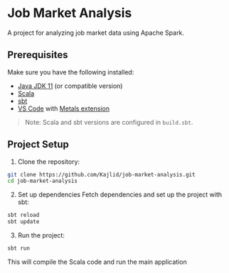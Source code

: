 # Job Market Analysis

A project for analyzing job market data using Apache Spark.

## Prerequisites

Make sure you have the following installed:

- [Java JDK 11](https://adoptium.net/) (or compatible version)
- [Scala](https://www.scala-lang.org/download/)
- [sbt](https://www.scala-sbt.org/)
- [VS Code](https://code.visualstudio.com/) with [Metals extension](https://scalameta.org/metals/)

> Note: Scala and sbt versions are configured in `build.sbt`.


## Project Setup

1. Clone the repository:

```bash
git clone https://github.com/Kajlid/job-market-analysis.git
cd job-market-analysis
```

2. Set up dependencies
Fetch dependencies and set up the project with sbt:
```bash
sbt reload
sbt update
```

3. Run the project:
```bash
sbt run
```
This will compile the Scala code and run the main application
